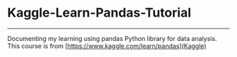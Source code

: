# Kaggle-Learn-Pandas-Tutorial

----

Documenting my learning using pandas Python library for data analysis.
This course is from [https://www.kaggle.com/learn/pandas](Kaggle)
